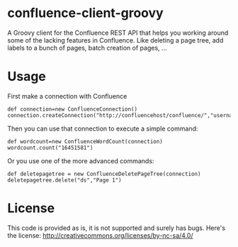 # confluence-client-groovy
A Groovy client for the Confluence REST API that helps you working around some of the lacking features in Confluence.
Like deleting a page tree, add labels to a bunch of pages, batch creation of pages, ...



# Usage

First make a connection with Confluence

    def connection=new ConfluenceConnection()
    connection.createConnection("http://confluencehost/confluence/","username","password")

Then you can use that connection to execute a simple command:

    def wordcount=new ConfluenceWordCount(connection)
    wordcount.count("16451581")

Or you use one of the more advanced commands:

    def deletepagetree = new ConfluenceDeletePageTree(connection)
    deletepagetree.delete("ds","Page 1")

# License 

This code is provided as is, it is not supported and surely has bugs.
Here's the license: http://creativecommons.org/licenses/by-nc-sa/4.0/

